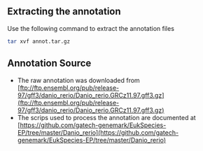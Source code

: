 ## Extracting the annotation

Use the following command to extract the annotation files

```bash
tar xvf annot.tar.gz
```

## Annotation Source

* The raw annotation was downloaded from [ftp://ftp.ensembl.org/pub/release-97/gff3/danio_rerio/Danio_rerio.GRCz11.97.gff3.gz](ftp://ftp.ensembl.org/pub/release-97/gff3/danio_rerio/Danio_rerio.GRCz11.97.gff3.gz)
* The scrips used to process the annotation are documented at [https://github.com/gatech-genemark/EukSpecies-EP/tree/master/Danio_rerio](https://github.com/gatech-genemark/EukSpecies-EP/tree/master/Danio_rerio)

